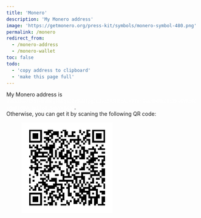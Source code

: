 ```yaml
---
title: 'Monero'
description: 'My Monero address'
image: 'https://getmonero.org/press-kit/symbols/monero-symbol-480.png'
permalink: /monero
redirect_from:
  - /monero-address
  - /monero-wallet
toc: false
todo:
  - 'copy address to clipboard'
  - 'make this page full'
---
```

My Monero address is <code style='background:var(--razzmatazz);color:#FFF'>88EAxHuUZXafHxuWej5hEqaJZr5wWfpgJLfvz3X5N6zAiK7Tn4SuAjB6MxC8zZKyGYRc6CcGnUT6QUcTp1je8tSbKVx3X3G</code>.  
Otherwise, you can get it by scaning the following QR code:

<figure>
  <img class="light" src="/images/monero.png" title="Monero address QR code" alt="QR code leading to Tommi’s Monero address" />
</figure>